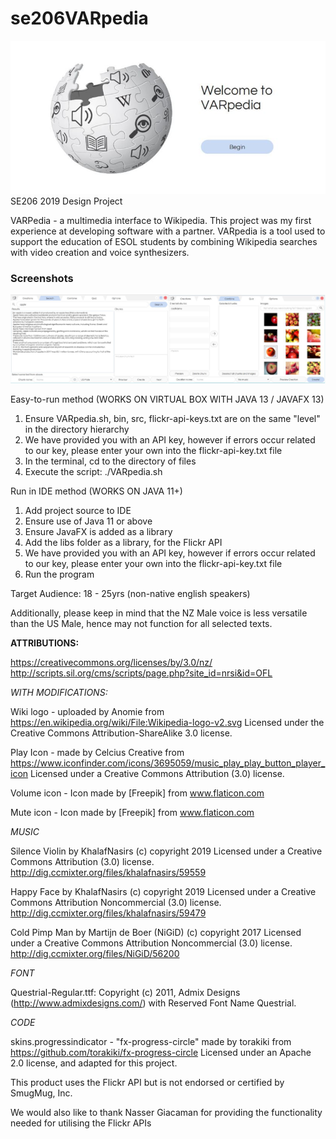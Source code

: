 # se206VARpedia

![Front_Page](varpedia_frontpage.jpg)
SE206 2019 Design Project

VARPedia - a multimedia interface to Wikipedia.
This project was my first experience at developing software with a partner. VARpedia is a tool used to support the education of ESOL students by combining Wikipedia searches with video creation and voice synthesizers.

### Screenshots
![Screenshots](varpedia_screenshots.jpg)

Easy-to-run method (WORKS ON VIRTUAL BOX WITH JAVA 13 / JAVAFX 13)

1. Ensure VARpedia.sh, bin, src, flickr-api-keys.txt are on the same "level" in the directory hierarchy
2. We have provided you with an API key, however if errors occur related to our key, please enter your own into the flickr-api-key.txt file
3. In the terminal, cd to the directory of files
4. Execute the script: ./VARpedia.sh

Run in IDE method (WORKS ON JAVA 11+)

1. Add project source to IDE
2. Ensure use of Java 11 or above
3. Ensure JavaFX is added as a library
4. Add the libs folder as a library, for the Flickr API
5. We have provided you with an API key, however if errors occur related to our key, please enter your own into the flickr-api-key.txt file
6. Run the program

Target Audience: 18 - 25yrs (non-native english speakers)

Additionally, please keep in mind that the NZ Male voice is less versatile than the US Male, hence may not function for all selected texts.

__ATTRIBUTIONS:__

https://creativecommons.org/licenses/by/3.0/nz/
http://scripts.sil.org/cms/scripts/page.php?site_id=nrsi&id=OFL

_WITH MODIFICATIONS:_

Wiki logo - uploaded by Anomie from https://en.wikipedia.org/wiki/File:Wikipedia-logo-v2.svg
Licensed under the Creative Commons Attribution-ShareAlike 3.0 license.

Play Icon - made by Celcius Creative from https://www.iconfinder.com/icons/3695059/music_play_play_button_player_icon Licensed under a Creative Commons Attribution (3.0) license.

Volume icon - Icon made by [Freepik] from www.flaticon.com

Mute icon - Icon made by [Freepik] from www.flaticon.com

_MUSIC_

Silence Violin by KhalafNasirs (c) copyright 2019 Licensed under a Creative Commons Attribution (3.0) license. http://dig.ccmixter.org/files/khalafnasirs/59559 

Happy Face by KhalafNasirs (c) copyright 2019 Licensed under a Creative Commons Attribution Noncommercial  (3.0) license. http://dig.ccmixter.org/files/khalafnasirs/59479 

Cold Pimp Man by Martijn de Boer (NiGiD) (c) copyright 2017 Licensed under a Creative Commons Attribution Noncommercial  (3.0) license. http://dig.ccmixter.org/files/NiGiD/56200 

_FONT_

Questrial-Regular.ttf: Copyright (c) 2011, Admix Designs (http://www.admixdesigns.com/) with Reserved Font Name Questrial.

_CODE_

skins.progressindicator - "fx-progress-circle" made by torakiki from https://github.com/torakiki/fx-progress-circle
Licensed under an Apache 2.0 license, and adapted for this project.

This product uses the Flickr API but is not endorsed or certified by SmugMug, Inc.

We would also like to thank Nasser Giacaman for providing the functionality needed for utilising the Flickr APIs
